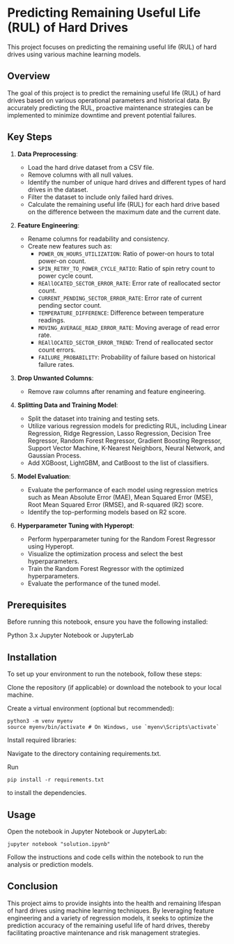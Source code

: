 # Predicting Remaining Useful Life (RUL) of Hard Drives

This project focuses on predicting the remaining useful life (RUL) of hard drives using various machine learning models.

## Overview

The goal of this project is to predict the remaining useful life (RUL) of hard drives based on various operational parameters and historical data. By accurately predicting the RUL, proactive maintenance strategies can be implemented to minimize downtime and prevent potential failures.

## Key Steps

1. **Data Preprocessing**:
   - Load the hard drive dataset from a CSV file.
   - Remove columns with all null values.
   - Identify the number of unique hard drives and different types of hard drives in the dataset.
   - Filter the dataset to include only failed hard drives.
   - Calculate the remaining useful life (RUL) for each hard drive based on the difference between the maximum date and the current date.

2. **Feature Engineering**:
   - Rename columns for readability and consistency.
   - Create new features such as:
     - `POWER_ON_HOURS_UTILIZATION`: Ratio of power-on hours to total power-on count.
     - `SPIN_RETRY_TO_POWER_CYCLE_RATIO`: Ratio of spin retry count to power cycle count.
     - `REAllOCATED_SECTOR_ERROR_RATE`: Error rate of reallocated sector count.
     - `CURRENT_PENDING_SECTOR_ERROR_RATE`: Error rate of current pending sector count.
     - `TEMPERATURE_DIFFERENCE`: Difference between temperature readings.
     - `MOVING_AVERAGE_READ_ERROR_RATE`: Moving average of read error rate.
     - `REAllOCATED_SECTOR_ERROR_TREND`: Trend of reallocated sector count errors.
     - `FAILURE_PROBABILITY`: Probability of failure based on historical failure rates.

3. **Drop Unwanted Columns**:
   - Remove raw columns after renaming and feature engineering.

4. **Splitting Data and Training Model**:
   - Split the dataset into training and testing sets.
   - Utilize various regression models for predicting RUL, including Linear Regression, Ridge Regression, Lasso Regression, Decision Tree Regressor, Random Forest Regressor, Gradient Boosting Regressor, Support Vector Machine, K-Nearest Neighbors, Neural Network, and Gaussian Process.
   - Add XGBoost, LightGBM, and CatBoost to the list of classifiers.

5. **Model Evaluation**:
   - Evaluate the performance of each model using regression metrics such as Mean Absolute Error (MAE), Mean Squared Error (MSE), Root Mean Squared Error (RMSE), and R-squared (R2) score.
   - Identify the top-performing models based on R2 score.

6. **Hyperparameter Tuning with Hyperopt**:
   - Perform hyperparameter tuning for the Random Forest Regressor using Hyperopt.
   - Visualize the optimization process and select the best hyperparameters.
   - Train the Random Forest Regressor with the optimized hyperparameters.
   - Evaluate the performance of the tuned model.



## Prerequisites
Before running this notebook, ensure you have the following installed:

Python 3.x
Jupyter Notebook or JupyterLab

## Installation

To set up your environment to run the notebook, follow these steps:

Clone the repository (if applicable) or download the notebook to your local machine.

Create a virtual environment (optional but recommended):

```
python3 -m venv myenv
source myenv/bin/activate # On Windows, use `myenv\Scripts\activate`
```
Install required libraries:

Navigate to the directory containing requirements.txt.

Run

```
pip install -r requirements.txt
```
to install the dependencies.

## Usage
Open the notebook in Jupyter Notebook or JupyterLab:

```
jupyter notebook "solution.ipynb"
```

Follow the instructions and code cells within the notebook to run the analysis or prediction models.


## Conclusion

This project aims to provide insights into the health and remaining lifespan of hard drives using machine learning techniques. By leveraging feature engineering and a variety of regression models, it seeks to optimize the prediction accuracy of the remaining useful life of hard drives, thereby facilitating proactive maintenance and risk management strategies.


